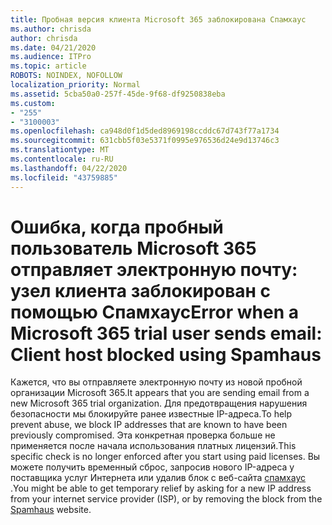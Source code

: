 ```yaml
---
title: Пробная версия клиента Microsoft 365 заблокирована Спамхаус
ms.author: chrisda
author: chrisda
ms.date: 04/21/2020
ms.audience: ITPro
ms.topic: article
ROBOTS: NOINDEX, NOFOLLOW
localization_priority: Normal
ms.assetid: 5cba50a0-257f-45de-9f68-df9250838eba
ms.custom:
- "255"
- "3100003"
ms.openlocfilehash: ca948d0f1d5ded8969198ccddc67d743f77a1734
ms.sourcegitcommit: 631cbb5f03e5371f0995e976536d24e9d13746c3
ms.translationtype: MT
ms.contentlocale: ru-RU
ms.lasthandoff: 04/22/2020
ms.locfileid: "43759885"
---
```

# <a name="error-when-a-microsoft-365-trial-user-sends-email-client-host-blocked-using-spamhaus"></a><span data-ttu-id="f4558-102">Ошибка, когда пробный пользователь Microsoft 365 отправляет электронную почту: узел клиента заблокирован с помощью Спамхаус</span><span class="sxs-lookup"><span data-stu-id="f4558-102">Error when a Microsoft 365 trial user sends email: Client host blocked using Spamhaus</span></span>

<span data-ttu-id="f4558-103">Кажется, что вы отправляете электронную почту из новой пробной организации Microsoft 365.</span><span class="sxs-lookup"><span data-stu-id="f4558-103">It appears that you are sending email from a new Microsoft 365 trial organization.</span></span> <span data-ttu-id="f4558-104">Для предотвращения нарушения безопасности мы блокируйте ранее известные IP-адреса.</span><span class="sxs-lookup"><span data-stu-id="f4558-104">To help prevent abuse, we block IP addresses that are known to have been previously compromised.</span></span> <span data-ttu-id="f4558-105">Эта конкретная проверка больше не применяется после начала использования платных лицензий.</span><span class="sxs-lookup"><span data-stu-id="f4558-105">This specific check is no longer enforced after you start using paid licenses.</span></span> <span data-ttu-id="f4558-106">Вы можете получить временный сброс, запросив нового IP-адреса у поставщика услуг Интернета или удалив блок с веб-сайта [спамхаус](https://go.microsoft.com/fwlink/p/?linkid=123245) .</span><span class="sxs-lookup"><span data-stu-id="f4558-106">You might be able to get temporary relief by asking for a new IP address from your internet service provider (ISP), or by removing the block from the [Spamhaus](https://go.microsoft.com/fwlink/p/?linkid=123245) website.</span></span>
